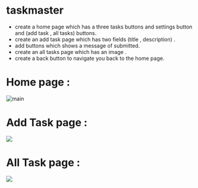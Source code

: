 # taskmaster


* create a home page which has a three tasks buttons and settings button and (add task , all tasks) buttons.
* create an add task page which has two fields (title , description)  .
* add buttons which shows a message of submitted.
* create an all tasks page which has an image .
* create a back button to navigate you back to the home page.

# Home page :
![main](./screenshot/addTask.png)

# Add Task page :
<img src="screenshot/addTask.png"/>

# All Task page :
<img src="screenshot/allTask.png"/>
